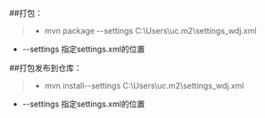 
##打包：
> * mvn  package --settings C:\Users\uc\.m2\settings_wdj.xml
* --settings 指定settings.xml的位置

  


##打包发布到仓库：
> * mvn install--settings C:\Users\uc\.m2\settings_wdj.xml
* --settings 指定settings.xml的位置